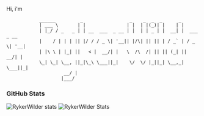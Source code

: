 Hi, i'm
```ascii
            ______         _                 _    _  _  _      _  
            | ___ \       | |               | |  | |(_)| |    | | 
            | |_/ / _   _ | | __  ___  _ __ | |  | | _ | |  __| |  ___  _ __ 
            |    / | | | || |/ / / _ \| '__|| |/\| || || | / _` | / _ \| '__|
            | |\ \ | |_| ||   < |  __/| |   \  /\  /| || || (_| ||  __/| |
            \_| \_| \__, ||_|\_\ \___||_|    \/  \/ |_||_| \__,_| \___||_|
                     __/ |                                                    
                    |___/                                                                                            
```

### GitHub Stats
![RykerWilder stats](https://github-readme-stats.vercel.app/api?username=RykerWilder&show_icons=true&theme=tokyonight&include_all_commits=true)
![RykerWilder Stats](https://github-readme-stats.vercel.app/api/top-langs/?username=RykerWilder&layout=donut&theme=tokyonight)
